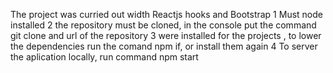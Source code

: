 The project was curried out width Reactjs hooks and Bootstrap
1 Must node installed
2 the repository must be cloned, in the console put the command git clone and url of the repository
3 were installed for the projects , to lower the dependencies run the comand npm if, or install them again 
4 To server the aplication locally, run command npm start